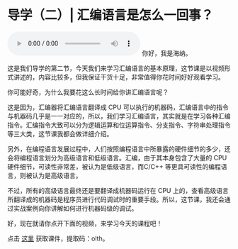 # 导学（二）| 汇编语言是怎么一回事？
<audio src='./导学（二）-汇编语言是怎么一回事？.mp3' controls></audio>
你好，我是海纳。

这是我们导学的第二节，今天我们来学习汇编语言的基本原理，这节课是以视频形式讲述的，内容比较多，但我保证干货十足，非常值得你花时间好好观看学习。

你可能好奇，为什么我要花这么长时间给你讲汇编语言呢？

这是因为，汇编器将汇编语言翻译成 CPU 可以执行的机器码，汇编语言中的指令与机器码几乎是一一对应的，所以，我们学习汇编语言，其实就是在学习各种汇编指令。汇编指令大致可以分为逻辑运算和位运算指令、分支指令、字符串处理指令等三大类，这节课我都会做详细介绍。

另外，在编程语言发展过程中，人们按照编程语言中所暴露的硬件细节的多少，还会将编程语言划分为高级语言和低级语言。汇编，由于其本身包含了大量的 CPU 硬件细节，可读性非常差，被认为是低级语言，而C/C++ 等更具可读性的编程语言，则被认为是高级语言。

不过，所有的高级语言最终还是要翻译成机器码运行在 CPU 上的，查看高级语言所翻译成的机器码是程序员进行代码调试时的重要手段。所以，这节课，我还会通过实战案例向你讲解如何进行机器码级的调试。

好，现在就请你点开下面的视频，来学习今天的课程吧！

点击 [这里](https://pan.baidu.com/s/1tgpvlvpoETa90-ENxNymUw) 获取课件，提取码：olth。